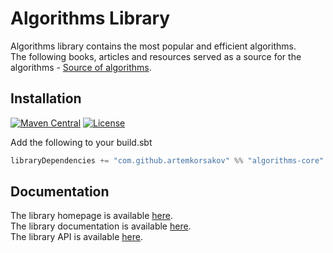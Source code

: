 # Algorithms Library

Algorithms library contains the most popular and efficient algorithms.
<br>The following books, articles and resources served as a source for the algorithms - 
<a href='https://artemkorsakov.github.io/algorithms/source_of_algorithms.html'>Source of algorithms</a>.

## Installation

[![Maven Central](https://img.shields.io/maven-central/v/com.github.artemkorsakov/algorithms-core_2.13.svg?label=Maven%20Central)](https://search.maven.org/search?q=g:%22com.github.artemkorsakov%22%20AND%20a:%22algorithms-core_2.13%22) [![License](https://img.shields.io/badge/license-Apache%202-blue.svg)](https://www.apache.org/licenses/LICENSE-2.0.html) 

Add the following to your build.sbt
```scala
libraryDependencies += "com.github.artemkorsakov" %% "algorithms-core" % "0.0.3"
```

## Documentation
The library homepage is available <a href='https://artemkorsakov.github.io/algorithms/'>here</a>.
<br>The library documentation is available <a href='https://artemkorsakov.github.io/algorithms/docs/'>here</a>.
<br>The library API is available <a href='https://artemkorsakov.github.io/algorithms/api/'>here</a>.